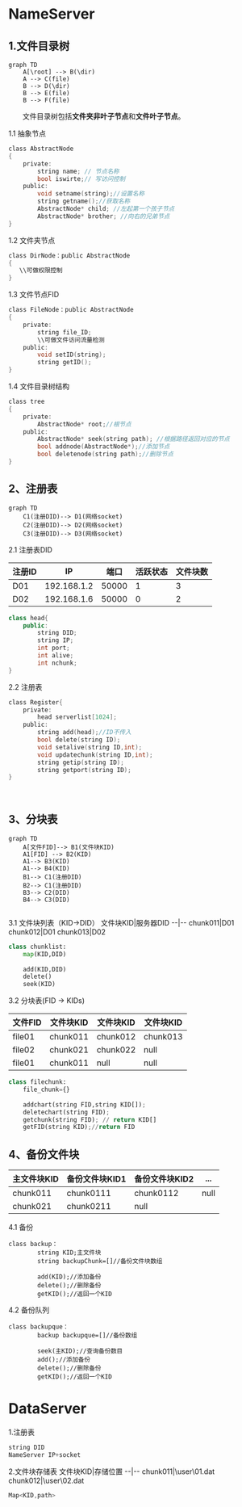 # NameServer

## 1.文件目录树
```
graph TD
    A[\root] --> B(\dir)
    A --> C(file)
    B --> D(\dir)
    B --> E(file)
    B --> F(file)
```
&emsp;&emsp;文件目录树包括**文件夹非叶子节点**和**文件叶子节点**。

1.1 抽象节点
```C
class AbstractNode
{
    private:
        string name; // 节点名称
        bool iswirte;// 写访问控制
    public:
        void setname(string);//设置名称
        string getname();//获取名称
        AbstractNode* child; //左起第一个孩子节点
        AbstractNode* brother; //向右的兄弟节点
}
```
1.2 文件夹节点
```C
class DirNode：public AbstractNode
{
   \\可做权限控制
}
```
1.3 文件节点FID
```C
class FileNode：public AbstractNode
{
    private:
        string file_ID;
        \\可做文件访问流量检测
    public:
        void setID(string);
        string getID();
}
```
1.4 文件目录树结构
```C
class tree
{
    private:
        AbstractNode* root;//根节点
    public:
        AbstractNode* seek(string path); //根据路径返回对应的节点
        bool addnode(AbstractNode*);//添加节点
        bool deletenode(string path);//删除节点
}
```

## 2、注册表

```
graph TD
    C1(注册DID)--> D1(网络socket)
    C2(注册DID)--> D2(网络socket)
    C3(注册DID)--> D3(网络socket)
```

2.1 注册表DID

注册ID | IP | 端口 | 活跃状态 | 文件块数
--|--|--|--|--
D01|192.168.1.2|50000|1|3
D02|192.168.1.6|50000|0|2
```c++
class head{
    public:
        string DID;
        string IP;
        int port;
        int alive;
        int nchunk;
}
```
2.2 注册表
```C
class Register{
    private:
        head serverlist[1024];
    public:
        string add(head);//ID不传入
        bool delete(string ID);
        void setalive(string ID,int);
        void updatechunk(string ID,int);
        string getip(string ID);
        string getport(string ID);
}
    
    
```
## 3、分块表
```
graph TD
    A[文件FID]--> B1(文件块KID)
    A1[FID] --> B2(KID)
    A1--> B3(KID)
    A1--> B4(KID)
    B1--> C1(注册DID)
    B2--> C1(注册DID)
    B3--> C2(DID)
    B4--> C3(DID)
   
```
3.1 文件块列表（KID->DID）
文件块KID|服务器DID
--|--
chunk011|D01
chunk012|D01
chunk013|D02
```python
class chunklist:
    map(KID,DID)
    
    add(KID,DID)
    delete()
    seek(KID)
```
3.2 分块表(FID -> KIDs)

文件FID|文件块KID|文件块KID|文件块KID
--|--|--|--
file01|chunk011|chunk012|chunk013
file02|chunk021|chunk022|null
file01|chunk011|null|null


```python
class filechunk:
    file_chunk={}
    
    addchart(string FID,string KID[]);
    deletechart(string FID);
    getchunk(string FID); // return KID[]
    getFID(string KID);//return FID
```

## 4、备份文件块
主文件块KID|备份文件块KID1|备份文件块KID2|...
--|--|--|--
chunk011|chunk0111|chunk0112|null
chunk021|chunk0211|null

4.1 备份
```pyhton
class backup：
        string KID;主文件块
        string backupChunk=[]//备份文件块数组
        
        add(KID);//添加备份
        delete();//删除备份
        getKID();//返回一个KID
```
4.2 备份队列
```pyhton
class backupque：
        backup backupque=[]//备份数组
        
        seek(主KID);//查询备份数目
        add();//添加备份
        delete();//删除备份
        getKID();//返回一个KID 
```

# DataServer
1.注册表
```C++
string DID
NameServer IP+socket
```

2.文件块存储表
文件块KID|存储位置
--|--
chunk011|\user\01.dat
chunk012|\user\02.dat
```C++
Map<KID,path>
```


